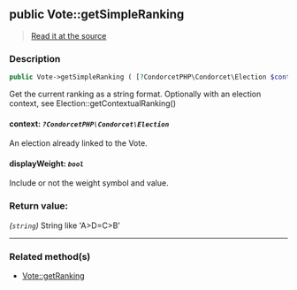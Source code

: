 ## public Vote::getSimpleRanking

> [Read it at the source](https://github.com/julien-boudry/Condorcet/blob/master/src/Vote.php#L415)

### Description    

```php
public Vote->getSimpleRanking ( [?CondorcetPHP\Condorcet\Election $context = null , bool $displayWeight = true] ): string
```

Get the current ranking as a string format. Optionally with an election context, see Election::getContextualRanking()
    

#### **context:** *`?CondorcetPHP\Condorcet\Election`*   
An election already linked to the Vote.    


#### **displayWeight:** *`bool`*   
Include or not the weight symbol and value.    


### Return value:   

*(`string`)* String like 'A>D=C>B'


---------------------------------------

### Related method(s)      

* [Vote::getRanking](/Docs/ApiReferences/Vote%20Class/public%20Vote--getRanking.md)    
